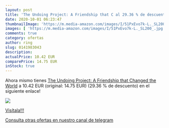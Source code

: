 ```yaml
---
layout: post
title: 'The Undoing Project: A Friendship that C al 29.36 % de descuento'
date: 2020-10-01 06:23:47
thumbnailImage: 'https://m.media-amazon.com/images/I/51PxEvo7k-L._SL200_.jpg'
images: [ 'https://m.media-amazon.com/images/I/51PxEvo7k-L._SL200_.jpg' ]
comments: true
category: ofertas
author: ring
slug: 0141983043
description:
actualPrice: 10.42 EUR
comparePrice: 14.75 EUR
inStock: true
---
```


Ahora mismo tienes [The Undoing Project: A Friendship that Changed the World](https://www.amazon.com/dp/0141983043/?tag=redken08-20) a 10.42 EUR (original: 14.75 EUR) (29.36 %  de descuento) en el siguiente enlace!

[![](https://m.media-amazon.com/images/I/51PxEvo7k-L._SL200_.jpg)](https://www.amazon.com/dp/0141983043/?tag=redken08-20)

[Visítala!!!](https://www.amazon.com/dp/0141983043/?tag=redken08-20)

[Consulta otras ofertas en nuestro canal de telegram](https://t.me/s/ofertas25)
